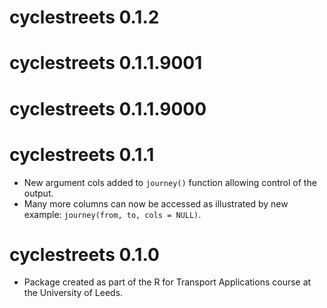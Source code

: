 # cyclestreets 0.1.2

# cyclestreets 0.1.1.9001

# cyclestreets 0.1.1.9000

# cyclestreets 0.1.1

* New argument cols added to `journey()` function allowing control of the output.
* Many more columns can now be accessed as illustrated by new example: `journey(from, to, cols = NULL)`.

# cyclestreets 0.1.0

* Package created as part of the R for Transport Applications course at the University of Leeds.
